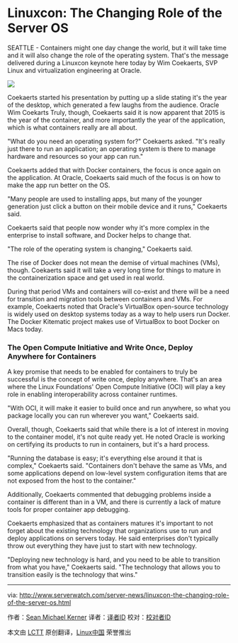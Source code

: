 Linuxcon: The Changing Role of the Server OS
================================================================================
SEATTLE - Containers might one day change the world, but it will take time and it will also change the role of the operating system. That's the message delivered during a Linuxcon keynote here today by Wim Coekaerts, SVP Linux and virtualization engineering at Oracle.

![](http://www.serverwatch.com/imagesvr_ce/6421/wim-200x150.jpg)

Coekaerts started his presentation by putting up a slide stating it's the year of the desktop, which generated a few laughs from the audience. Oracle Wim Coekarts Truly, though, Coekaerts said it is now apparent that 2015 is the year of the container, and more importantly the year of the application, which is what containers really are all about.

"What do you need an operating system for?" Coekaerts asked. "It's really just there to run an application; an operating system is there to manage hardware and resources so your app can run."

Coekaerts added that with Docker containers, the focus is once again on the application. At Oracle, Coekaerts said much of the focus is on how to make the app run better on the OS.

"Many people are used to installing apps, but many of the younger generation just click a button on their mobile device and it runs," Coekaerts said.

Coekaerts said that people now wonder why it's more complex in the enterprise to install software, and Docker helps to change that.

"The role of the operating system is changing," Coekaerts said.

The rise of Docker does not mean the demise of virtual machines (VMs), though. Coekaerts said it will take a very long time for things to mature in the containerization space and get used in real world.

During that period VMs and containers will co-exist and there will be a need for transition and migration tools between containers and VMs. For example, Coekaerts noted that Oracle's VirtualBox open-source technology is widely used on desktop systems today as a way to help users run Docker. The Docker Kitematic project makes use of VirtualBox to boot Docker on Macs today.

### The Open Compute Initiative and Write Once, Deploy Anywhere for Containers ###

A key promise that needs to be enabled for containers to truly be successful is the concept of write once, deploy anywhere. That's an area where the Linux Foundations' Open Compute Initiative (OCI) will play a key role in enabling interoperability across container runtimes.

"With OCI, it will make it easier to build once and run anywhere, so what you package locally you can run wherever you want," Coekaerts said.

Overall, though, Coekaerts said that while there is a lot of interest in moving to the container model, it's not quite ready yet. He noted Oracle is working on certifying its products to run in containers, but it's a hard process.

"Running the database is easy; it's everything else around it that is complex," Coekaerts said. "Containers don't behave the same as VMs, and some applications depend on low-level system configuration items that are not exposed from the host to the container."

Additionally, Coekaerts commented that debugging problems inside a container is different than in a VM, and there is currently a lack of mature tools for proper container app debugging.

Coekaerts emphasized that as containers matures it's important to not forget about the existing technology that organizations use to run and deploy applications on servers today. He said enterprises don't typically throw out everything they have just to start with new technology.

"Deploying new technology is hard, and you need to be able to transition from what you have," Coekaerts said. "The technology that allows you to transition easily is the technology that wins."

--------------------------------------------------------------------------------

via: http://www.serverwatch.com/server-news/linuxcon-the-changing-role-of-the-server-os.html

作者：[Sean Michael Kerner][a]
译者：[译者ID](https://github.com/译者ID)
校对：[校对者ID](https://github.com/校对者ID)

本文由 [LCTT](https://github.com/LCTT/TranslateProject) 原创翻译，[Linux中国](https://linux.cn/) 荣誉推出

[a]:http://www.serverwatch.com/author/Sean-Michael-Kerner-101580.htm